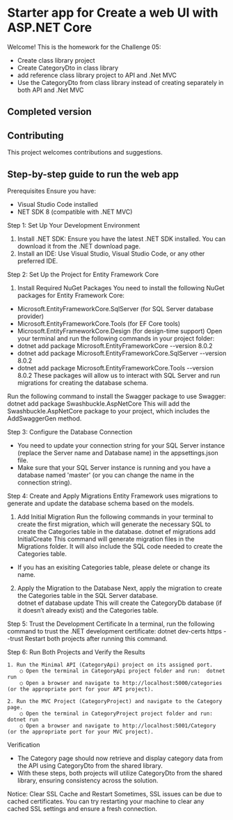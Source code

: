 # Starter app for Create a web UI with ASP.NET Core

Welcome! This is the homework for the Challenge 05:
- Create class library project
- Create CategoryDto in class library
- add reference class library project to API and .Net MVC
- Use the CategoryDto from class library instead of creating separately in both API and .Net MVC

## Completed version


## Contributing

This project welcomes contributions and suggestions.  

## Step-by-step guide to run the web app

Prerequisites
Ensure you have:
- Visual Studio Code installed
- NET SDK 8 (compatible with .NET MVC)

Step 1: Set Up Your Development Environment
1. Install .NET SDK: Ensure you have the latest .NET SDK installed. You can download it from the .NET download page.
2. Install an IDE: Use Visual Studio, Visual Studio Code, or any other preferred IDE.

Step 2: Set Up the Project for Entity Framework Core
1. Install Required NuGet Packages
You need to install the following NuGet packages for Entity Framework Core:
-	Microsoft.EntityFrameworkCore.SqlServer (for SQL Server database provider)
-	Microsoft.EntityFrameworkCore.Tools (for EF Core tools)
-	Microsoft.EntityFrameworkCore.Design (for design-time support)
Open your terminal and run the following commands in your project folder:
-	dotnet add package Microsoft.EntityFrameworkCore --version 8.0.2
-	dotnet add package Microsoft.EntityFrameworkCore.SqlServer --version 8.0.2
-	dotnet add package Microsoft.EntityFrameworkCore.Tools --version 8.0.2
These packages will allow us to interact with SQL Server and run migrations for creating the database schema.

Run the following command to install the Swagger package to use Swagger:
	dotnet add package Swashbuckle.AspNetCore
	This will add the Swashbuckle.AspNetCore package to your project, which includes the AddSwaggerGen method.

Step 3: Configure the Database Connection
- You need to update your connection string for your SQL Server instance (replace the Server name and Database name) in the appsettings.json file.
- Make sure that your SQL Server instance is running and you have a database named 'master' (or you can change the name in the connection string).

Step 4: Create and Apply Migrations
Entity Framework uses migrations to generate and update the database schema based on the models.
1. Add Initial Migration
Run the following commands in your terminal to create the first migration, which will generate the necessary SQL to create the Categories table in the database.
	dotnet ef migrations add InitialCreate
This command will generate migration files in the Migrations folder. It will also include the SQL code needed to create the Categories table.
- If you has an exisiting Categories table, please delete or change its name.
2. Apply the Migration to the Database
Next, apply the migration to create the Categories table in the SQL Server database.	
	dotnet ef database update
This will create the CategoryDb database (if it doesn’t already exist) and the Categories table.

Step 5: Trust the Development Certificate
In a terminal, run the following command to trust the .NET development certificate:
	dotnet dev-certs https --trust
Restart both projects after running this command.
	
Step 6: Run Both Projects and Verify the Results
	
	1. Run the Minimal API (CategoryApi) project on its assigned port.
		○ Open the terminal in CategoryApi project folder and run:	dotnet run
		○ Open a browser and navigate to http://localhost:5000/categories (or the appropriate port for your API project).
		
	2. Run the MVC Project (CategoryProject) and navigate to the Category page.
		○ Open the terminal in CategoryProject project folder and run:	dotnet run
		○ Open a browser and navigate to http://localhost:5001/Category (or the appropriate port for your MVC project).

Verification
- The Category page should now retrieve and display category data from the API using CategoryDto from the shared library.
- With these steps, both projects will utilize CategoryDto from the shared library, ensuring consistency across the solution.

Notice:
Clear SSL Cache and Restart
Sometimes, SSL issues can be due to cached certificates. You can try restarting your machine to clear any cached SSL settings and ensure a fresh connection.